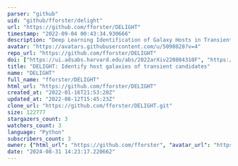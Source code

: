```yaml
---
parser: "github"
uid: "github/fforster/delight"
url: "https://github.com/fforster/DELIGHT"
timestamp: "2022-09-04 00:43:34.930666"
description: "Deep Learning Identification of Galaxy Hosts in Transients"
avatar: "https://avatars.githubusercontent.com/u/5090828?v=4"
repo_url: "https://github.com/fforster/DELIGHT"
doi: ["https://ui.adsabs.harvard.edu/abs/2022arXiv220804310F", "https://ui.adsabs.harvard.edu/abs/2022ascl.soft08012F/abstract"]
title: "DELIGHT: Identify host galaxies of transient candidates"
name: "DELIGHT"
full_name: "fforster/DELIGHT"
html_url: "https://github.com/fforster/DELIGHT"
created_at: "2022-01-16T21:53:20Z"
updated_at: "2022-08-12T15:45:23Z"
clone_url: "https://github.com/fforster/DELIGHT.git"
size: 122777
stargazers_count: 3
watchers_count: 3
language: "Python"
subscribers_count: 3
owner: {"html_url": "https://github.com/fforster", "avatar_url": "https://avatars.githubusercontent.com/u/5090828?v=4", "login": "fforster", "type": "User"}
date: "2024-08-31 14:23:17.220662"
---
```


